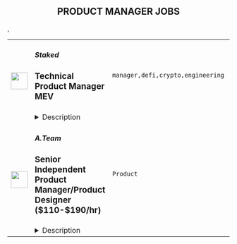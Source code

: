 <div align="center"><h2>PRODUCT MANAGER JOBS</h2></div><table><tr>
                <td width="100" height="100" rowspan="2">
                    <img src="https://remoteok.com/assets/img/jobs/a7c520927488ede1b18582b6a5249e641667632524.png" width="38px" height="auto">
                </td>
                <td width="300">
                    <h5>Staked</h5>
                    <h3>Technical Product Manager MEV</h3>
                </td>
                <td width="300">
                    <code>manager,defi,crypto,engineering</code>
                </td>
                <td width="200">
                <text>5 days ago</text>
                </td>
                <td width="100" rowspan="2">
                <a href="https://remoteOK.com/remote-jobs/remote-technical-product-manager-mev-staked-144037" align="right" target="_blank">Apply</a>
                </td>
            </tr>
            <tr>
                <td colspan="3">
                <details><summary>Description</summary>
                <p>Staked is looking for a hyper-organized technical project manager to help us run our development process. A great candidate eyes their to-do list as an enemy to be vanquished. You're eager to knock items off your list and great at prioritizing when the list gets too long to handle. (it will!)Â </p><p>The core of the role is helping to organize the agile process for the technical team responsible for Maximal Extractable Value(MEV). This project enables our staking customers to earn more from their staked assets, so is critically important to our long-term future. A great technical project manager will have demonstrable experience with Agile processes (scrum, sprint, etc.) and the relevant tooling that helps to manage it. They will have the ability to schedule and prioritize various workstreams with multiple individual contributors, keeping in mind the various deadlines the business needs to hit. A passion for crypto and DeFi is a major plus/Â </p><p>The technical project manager needs to take an active role facilitating communication with and among our engineering team. They should drive to get commitment/buy-in from all stakeholders, and continuously assess whether those commitment seems reasonable. The role also includes scheduling meetings and outreach with Staked's technical partners, which tend to be the leading blockchain projects around the world.Â </p><br/><br/>Please mention the word **CONTENTMENT** and tag RMy44My4zOS4xNTA= when applying to show you read the job post completely (#RMy44My4zOS4xNTA=). This is a beta feature to avoid spam applicants. Companies can search these words to find applicants that read this and see they're human.
                </details>
                </td>
            </tr>,<tr>
                <td width="100" height="100" rowspan="2">
                    <img src="https://wwr-pro.s3.amazonaws.com/logos/0071/4151/logo.gif" width="38px" height="auto">
                </td>
                <td width="300">
                    <h5>A.Team</h5>
                    <h3> Senior Independent Product Manager/Product Designer ($110-$190/hr)</h3>
                </td>
                <td width="300">
                    <code>Product</code>
                </td>
                <td width="200">
                <text>364 days ago</text>
                </td>
                <td width="100" rowspan="2">
                <a href="https://weworkremotely.com/remote-jobs/a-team-senior-independent-product-manager-product-designer-110-190-hr" align="right" target="_blank">Apply</a>
                </td>
            </tr>
            <tr>
                <td colspan="3">
                <details><summary>Description</summary>
                <img src="https://we-work-remotely.imgix.net/logos/0071/4151/logo.gif?ixlib=rails-4.0.0&w=50&h=50&dpr=2&fit=fill&auto=compress" />

<p>
  <strong>Headquarters:</strong> NYC, SF, and TLV
    <br /><strong>URL:</strong> <a href="https://build.a.team/wwrfastrackreferral">https://build.a.team/wwrfastrackreferral</a>
</p>

<div>
<a href="https://build.a.team/wwrproductmgrfasttrack">A·Team</a> is a VC-backed, stealth, application-only home on the internet for Senior Product Managers &amp; Product Designers (along with developers &amp; UX/UI folks) to team up with the best companies on their next big thing. <br><br>After talking with hundreds of independent engineers, designers, and product folks, we heard over and over that finding vetted, high-quality, consistent clients is hard, and projects are often too small to be rewarding. A·Team matches small teams of the most talented builders in the world with companies backed by a16z, YC, Softbank, General Catalyst, etc. on a contract basis for many of their most important initiatives. We quietly launched in May 2020, and have helped A·Teamers earn $11.4+ million since.<br><br>As part of A·Team, you can expect:</div><ul>
<li>
<strong>High-paying, meaningful client missions (where you'd lead Product) with the most audacious companies</strong> sent your way; generally $110-$190/hr, with vetted, fascinating clients doing work that matters. We're picky about who we partner with; new clients only come in via trusted referral. We've worked with Lyft, McGraw Hill, ClearCo, irl.com, the former CEO of Waze, the leading vaccine production software, several new unicorns we can't say here, and dozens of startups backed by a16z/YC/Softbank/etc.</li>
<li>
<strong>Work alongside friends old &amp; new: </strong>our niche is small/diverse product teams, since clients with larger budgets and higher-impact work tell us they want teams, not individuals. Of course, we keep friends together whenever we can.</li>
<li>
<strong>Full autonomy:</strong> say "no" to things that don't excite you. The most talented builders often juggle a few things at once, so there's never pressure to join an A·Team mission if you don't have the bandwidth. If we're no longer a fit, it's easy to leave or pause too. </li>
<li>
<strong>Small, curated, off-the-record gatherings:</strong> for conversations hard to have elsewhere. Long-term, we're creating micro-communities for the world's top builders to become friends around the things they care about.</li>
<li>
<strong>Keep 100% of what you earn: </strong>if you charge $130/hr, you get $130/hr. A·Team makes money by charging a small, flat, transparent platform fee on <em>top</em> of your rate.</li>
</ul><div>
<br><strong>How to apply:<br></strong>Go here: <a href="https://build.a.team/wwrproductmgrfasttrack">https://build.a.team/wwrproductmgrfasttrack</a> + mention WWR under how you heard about A·Team. No resume or cover letter needed; we respect your time so the application is short. We're also much more interested in seeing what you've made, and excited to chat more if there’s a fit.<br><strong><br>What you’ll do:</strong>
</div><ul>
<li>Once part of A.Team, you’ll regularly be invited to be the lead Product manager/designer for impactful missions that match your interests, which you can accept or decline. Take your pick from early-stage incubations with world-class founders, to fast-growing super-funded companies, to old-school non-tech incumbents looking to build as a tech giant would.</li>
<li>Missions usually involve building an ambitious piece of software from 0 to 1 as part of a small 3-4 person team. </li>
<li>You’ll be paid to scope it out, give the client options, guide strategy, and execute on the selected solution. Sometimes the client has a clear vision, sometimes not; which is why A.Team builders tend to be senior folks who can work together to find the right direction. </li>
</ul><div>
<br><strong>Who A</strong>·<strong>Team is for:</strong>
</div><ul>
<li>Senior Product Managers/Designers who left large companies and high-growth startups to pursue their craft with autonomy.</li>
<li>Those who prefer consistent contract work over a full-time role, who want to create a variety of new products alongside other top-tier builders.</li>
<li>The majority of A.Teamers spend most of their time doing independent work, but a sizeable percentage are either employed full-time (but testing out client work), bootstrapping a side project, or looking for their next big thing.</li>
</ul><div>
<br><strong>Who A</strong>·<strong>Team is </strong><strong><em>not</em></strong><strong> for:</strong>
</div><ul>
<li>People looking for small gigs.</li>
<li>Folks looking to build simple wordpress/wix/squarespace-style websites.</li>
<li>Those still early in their careers and recent university/bootcamp grads (at least not yet).</li>
</ul><div>
<br><strong>Our long-term vision:<br></strong><a href="https://build.a.team/wwrproductmgrfasttrack"><span>A·Team</span></a> is a new type of company for a new kind of independent software builders. We call them "unhirables": people who traditional companies couldn’t hire full-time even if they wanted to, but who want to do their most meaningful work with their favorite people in small, autonomous, distributed expert teams. </div><div>
<br>To help us secure amazing missions, we raised $5 million+ (not public, yet) from NFX, Village Global, and Box Group, along with the former CEO of Upwork, the founders of Fiverr and Lemonade, Apple's Global Head of Recruiting, YC Partner Aaron Harris, Wharton's Adam Grant, and Duke's Dan Ariely.</div>

<p><strong>To apply:</strong> <a href="https://weworkremotely.com/remote-jobs/a-team-senior-independent-product-manager-product-designer-110-190-hr">https://weworkremotely.com/remote-jobs/a-team-senior-independent-product-manager-product-designer-110-190-hr</a></p>

                </details>
                </td>
            </tr>,<tr>
                <td width="100" height="100" rowspan="2">
                    <img src="https://remotive.com/job/1472612/logo" width="38px" height="auto">
                </td>
                <td width="300">
                    <h5>Knoetic</h5>
                    <h3>Senior/Lead Product Manager (People Analytics)</h3>
                </td>
                <td width="300">
                    <code>go,product manager,sales,growth</code>
                </td>
                <td width="200">
                <text>2 days ago</text>
                </td>
                <td width="100" rowspan="2">
                <a href="https://remotive.com/remote-jobs/product/senior-lead-product-manager-people-analytics-1472612" align="right" target="_blank">Apply</a>
                </td>
            </tr>
            <tr>
                <td colspan="3">
                <details><summary>Description</summary>
                <div class="h2"><strong>The short &amp; sweet summary</strong></div>
<p>Knoetic (rhymes with “poetic”!) has built the world’s #1 social network of Chief People Officers, which includes the CPOs of Lyft, Dropbox, and Bumble and 1,000 more. And we’ve built a people analytics platform used by most of the hyper-growth tech companies of our generation, including:</p>
<p><img height='"65"' src="%22https:/lh4.googleusercontent.com/Qtz62NVIZ3Za-WWs2f_TEeizxW5utILQKx4k-jKVK_czkUN1slQ9WxvSDDoyzuwWW40dDjNbEA-IavRiD-YIGhyC7-E5_qA0PqMCQmUIAMdnQjwpia9HH2zLVYTQF9SsLuzeNVZD%22" width='"539"'></p>
<p>But what’s really exciting is what’s to come - delivering the grand vision of a people “decision engine” that helps (a) companies use data to make better decisions on compensation, diversity, retention, and (b) employees make better decisions about their career.</p>
<p>You have to see it for yourself :)</p>
<p>We’re a rapidly growing <a href="%22https:/www.knoetic.com/blog/series-b%22" rel="nofollow" target='"_blank"'>$36M Series B company</a> backed with $50MM+ from legendary investors including EQT, Accel, Menlo, NYT bestselling author Adam Grant, and 100+ founders and executives from companies like Mozilla, Heap, Google, Pinterest, and more. You can read more about Knoetic here - <a href="%22https:/www.knoetic.com/careers%22" rel="nofollow">https://www.knoetic.com/careers</a></p>
<p><strong>Knoetic is hiring a Senior/Lead Product Manager for our People Analytics team who is truly exceptional at their craft. You'll be our conductor that keeps things running smoothly, and an ethnographer uncovering what our customers need (and why). Together with your team of super-stars, you will execute our highly ambitious vision: to build the world’s #1 platform for top Chief People Officers and their People teams.</strong></p>
<p><strong>If you're a product manager that aspires to build products wicked fast, delights products with strong user intuition, and strives for amazing execution - we want to speak with you!</strong></p>
<div class="h2">What you'll do</div>
<ul>
<li><strong>Execute on the product vision</strong>, working to translate high-level strategy into execution and delivery.</li>
<li><strong>Be our quarterback</strong>, facilitating collaboration that helps create great products and helping bring together our engineering, design, sales, and community teams.</li>
<li><strong>Become an expert on our customers and our market</strong>, helping to lead customer calls, sales conversations, and quantitative and qualitative user research.</li>
<li><strong>Make sure the trains run on time</strong>, leading the product development process in an agile and fast-paced environment (1-2 week sprints).</li>
</ul>
<div class="h2">Who you are</div>
<ul>
<li><strong>At least 5 years of Product Management experience</strong> (bonus points if you’re working on analytics/community-related products).</li>
<li><strong>Detail-Oriented: </strong>Must be comfortable asking hard questions and taking things to a very granular level. You should not be afraid of going 4-5 layers deep into a problem.</li>
<li><strong>Strategic: </strong>Must be comfortable zooming out when needed and making very critical decisions to drive development forward.</li>
<li><strong>Ownership &amp; Accountability:</strong> You have complete clarity on goals, break down projects monthly/weekly/daily and even hourly if needed. You stick to your commitments and work backwards to make sure you execute on time.</li>
<li><strong>You are a process machine</strong>, rigorous about creating and enforcing processes that help teams execute.</li>
<li><strong>You’re a doer</strong>, equally comfortable writing a thoughtful PRD as you are getting on the phone to understand a customer issue or help close a deal.</li>
<li><strong>You can see the big picture, but are also obsessed with the smallest details</strong>. Your quality bar is insanely high, and you won’t be satisfied unless you ship an A++ user experience.</li>
<li><strong>You have knowledge of software engineering</strong> and web development concepts, analytics programs (Mixpanel, Google Analytics, Amplitude, or Heap), prototyping tools, software testing and quality, and agile and lean methodologies</li>
</ul>
<div class="h2"><strong>The key attributes we value in teammates: </strong></div>
<ul>
<li><strong>You like to win</strong>. You don’t want a trophy for effort, you want it for first place.</li>
<li><strong>You’re high IQ, intellectually curious, and intellectually humble</strong>. You’re not afraid to say, “I don’t know - but I’ll figure it out, fast.”</li>
<li><strong>You never say, “that’s not my job”</strong> - you take full ownership and responsibility over outcomes. You’re a force of nature that gets the job done no matter what it takes.</li>
<li><strong>You make everyone else on the team better</strong>. Your presence, positivity, and drive inspires others to step up their game. You put the company above your own wants.</li>
<li><strong>You’re known for your work ethic</strong>. You pride yourself on being one of the hardest-working person most people know.</li>
<li><strong>You’re constantly improving.</strong> You know there’s no such thing as perfection, and you’re always pushing yourself (and our company) to be better than you were yesterday.</li>
<li><strong>You’re just good:</strong> You’re honest, principled, smart, open to giving/receiving feedback, and focused on doing right for the company and doing right for the customer</li>
</ul>
<div class="h2">Why Knoetic?</div>
<ul>
<li>You want to join an incredibly ambitious team to build the #1 company in this space, without exception.</li>
<li>You’re looking for an exciting opportunity at a rapidly scaling startup.</li>
<li>Benefits (full medical/dental/vision insurance, learning budget, WFH stipend, 401k, etc.)</li>
<li>We’re remote-friendly with a global team!</li>
<li>Check out our <a href="%22https:/www.knoetic.com/careers%22" rel="nofollow">careers page</a> for the full rundown.</li>
</ul>
<div class="h3">Knoetic cultural values</div>
<p><em>Written by our founder in 2020.</em></p>
<p><em><strong>Intellectual curiosity:</strong> I want to surround myself with people who are endlessly curious, who are always asking questions, who are fascinated with understanding others and the world around them. We’re the kids who grew up always asking “Why?”</em></p>
<p><em><strong>Intellectual humility:</strong> I want to work with people who embrace the scientific method, who go into conversations with an open mind and ear, who are looking for ways to sharpen their thinking, who are delighted to find out when they’re wrong rather than invested in defending why they’re right.</em></p>
<p><em><strong>Relentless resourcefulness:</strong> Our company should be full of people who will run through walls to get to their goals, who will bring more solutions than problems to others, who will figure out a way to succeed no matter what.</em></p>
<p><em><strong>Winning:</strong> We are ambitious, and we want to win. We don’t want a trophy for effort or for “good enough” - we want it for first place</em></p>
<p><em><strong>Positive impact on others:</strong> There are people, who by the very virtue of their presence, make everyone else around them a better person. It could be because they have unwaveringly high standards. Or are incredible givers that inspire generosity. Or are teachers of their peers. However they do it, they push others upwards. They are culture accretive; their very presence makes everyone else step up their game.</em></p>
<p><em><strong>Speed:</strong> We’re a team with a bias for action (paired with good judgment), a desire to get more done faster, because we know it’s the only way we’ll win. </em></p>
<p><em><strong>Positivity:</strong> You know it when you see it - can-do, optimistic. That doesn’t mean everyone doesn’t have down moments - it just means on balance, you walk away from your interactions with them energized and charged up to do more with your life.</em></p>
<p><em><strong>Continuous improvement:</strong> We’re always making ourselves better. Stasis is the enemy… if you’re not going forwards, you’re going backwards. Everything is a work-in-progress in perpetuity - yourself included.</em></p>
<hr>
<p><strong>Note - even if you don’t check every box in the job description, we still encourage you to apply!</strong></p>
<p><em>Knoetic is committed to fostering an inclusive workplace, and does not discriminate on the basis of ethnicity, age, gender, gender identity, sexual orientation, disability, protected veteran status, or any legally protected status. If you’re missing a few qualifications or don’t have the exact experience listed above, you may still be the next right candidate for this role or another role we have open at Knoetic!</em></p>
<p>We look forward to hopefully meeting you soon!</p>
<img src="https://remotive.com/job/track/1472612/blank.gif?source=public_api" alt=""/>
                </details>
                </td>
            </tr></table>